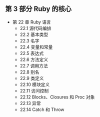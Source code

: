 ## 第 3 部分 Ruby 的核心

* 第 22 章 Ruby 语言
    * 22.1 源代码编排
    * 22.2 基本类型
    * 22.3 名字
    * 22.4 变量和常量
    * 22.5 表达式
    * 22.6 方法定义
    * 22.7 调用方法
    * 22.8 别名
    * 22.9 类定义
    * 22.10 模块定义
    * 22.11 访问控制
    * 22.12 Blocks、Closures 和 Proc 对象
    * 22.13 异常
    * 22.14 Catch 和 Throw